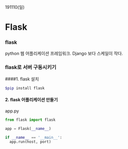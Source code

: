 191110(일)

# Flask

### flask

python 웹 어플리케이션 프레임워크. Django 보다 스케일이 작다.



### flask로 서버 구동시키기



####1. flask 설치

```bash
$pip install flask
```

#### 2. flask 어플리케이션 만들기

app.py

```python
from flask import flask

app = Flask(__name__)

if __name__ == '__main__':
  app.run(host, port)
```




